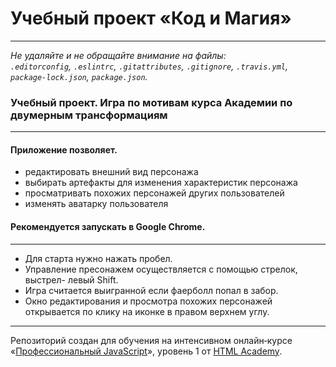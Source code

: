 # Учебный проект «Код и Магия» 

---

_Не удаляйте и не обращайте внимание на файлы:_<br>
_`.editorconfig`, `.eslintrc`, `.gitattributes`, `.gitignore`, `.travis.yml`, `package-lock.json`, `package.json`._

### Учебный проект. Игра по мотивам курса Академии по двумерным трансформациям
---
#### Приложение позволяет.
* редактировать внешний вид персонажа
* выбирать артефакты для изменения характеристик персонажа
* просматривать похожих персонажей других пользователей
* изменять аватарку пользователя

#### Рекомендуется запускать в Google Chrome.
---
* Для старта нужно нажать пробел. 
* Управление пресонажем осуществляется с помощью стрелок, выстрел- левый Shift. 
* Игра считается выигранной если фаерболл попал в забор.
* Окно редактирования и просмотра похожих персонажей открывается по клику на иконке в правом верхнем углу.
---

Репозиторий создан для обучения на интенсивном онлайн‑курсе «[Профессиональный JavaScript](https://htmlacademy.ru/intensive/javascript)», уровень 1 от [HTML Academy](https://htmlacademy.ru).


